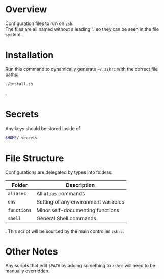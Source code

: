 # Overview

Configuration files to run on `zsh`.  
The files are all named without a leading '.' so they can be seen in the file system.

# Installation

Run this command to dynamically generate `~/.zshrc` with the correct file paths:

```sh
./install.sh
```

.

# Secrets

Any keys should be stored inside of

```sh
$HOME/.secrets
```

# File Structure

Configurations are delegated by types into folders:

| Folder      | Description                          |
| ----------- | ------------------------------------ |
| `aliases`   | All `alias` commands                 |
| `env`       | Setting of any environment variables |
| `functions` | Minor self-documenting functions     |
| `shell`     | General Shell commands               |

. This script will be sourced by the main controller `zshrc`.

# Other Notes

Any scripts that edit `$PATH` by adding something to `zshrc` will need to be manually overridden.
